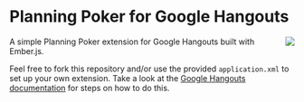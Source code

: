 # Planning Poker for Google Hangouts

<img src="https://cloud.githubusercontent.com/assets/12800/11461069/06feefca-96db-11e5-994e-8ea2b5ee37e6.png" align="right" />

A simple Planning Poker extension for Google Hangouts built with Ember.js.

Feel free to fork this repository and/or use the provided `application.xml` to set up your own extension. Take a look
at the [Google Hangouts documentation](https://developers.google.com/+/hangouts) for steps on how to do this.
